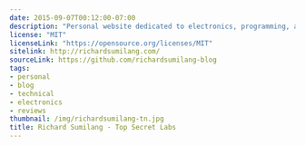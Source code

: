 ```yaml
---
date: 2015-09-07T00:12:00-07:00
description: "Personal website dedicated to electronics, programming, and reviews."
license: "MIT"
licenseLink: "https://opensource.org/licenses/MIT"
sitelink: http://richardsumilang.com/
sourceLink: https://github.com/richardsumilang-blog
tags:
- personal
- blog
- technical
- electronics
- reviews
thumbnail: /img/richardsumilang-tn.jpg
title: Richard Sumilang - Top Secret Labs
---
```


